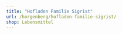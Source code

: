 ```yaml
---
title: "Hofladen Familie Sigrist"
url: /horgenberg/hofladen-familie-sigrist/
shop: Lebensmittel
---
```

